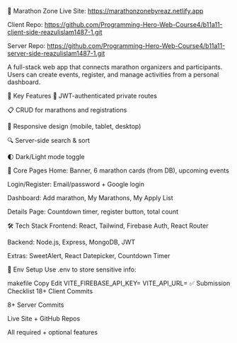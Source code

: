 🏃 Marathon Zone
Live Site: https://marathonzonebyreaz.netlify.app

Client Repo: https://github.com/Programming-Hero-Web-Course4/b11a11-client-side-reazulislam1487-1.git

Server Repo: https://github.com/Programming-Hero-Web-Course4/b11a11-server-side-reazulislam1487-1.git

A full-stack web app that connects marathon organizers and participants. Users can create events, register, and manage activities from a personal dashboard.

🚀 Key Features
🔐 JWT-authenticated private routes

📋 CRUD for marathons and registrations

📱 Responsive design (mobile, tablet, desktop)

🔍 Server-side search & sort

🌓 Dark/Light mode toggle

🧩 Core Pages
Home: Banner, 6 marathon cards (from DB), upcoming events

Login/Register: Email/password + Google login

Dashboard: Add marathon, My Marathons, My Apply List

Details Page: Countdown timer, register button, total count

🛠️ Tech Stack
Frontend: React, Tailwind, Firebase Auth, React Router

Backend: Node.js, Express, MongoDB, JWT

Extras: SweetAlert, React Datepicker, Countdown Timer

🔐 Env Setup
Use .env to store sensitive info:

makefile
Copy
Edit
VITE_FIREBASE_API_KEY=
VITE_API_URL=
✅ Submission Checklist
18+ Client Commits

8+ Server Commits

Live Site + GitHub Repos

All required + optional features
